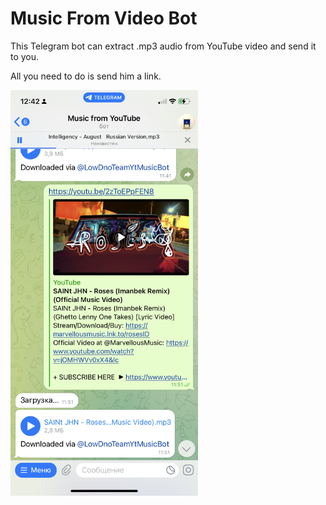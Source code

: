 # Music From Video Bot

This Telegram bot can extract .mp3 audio from YouTube video and send it to you.

All you need to do is send him a link.

<img src="extra/screenshot.PNG" width="300">
